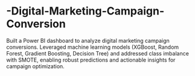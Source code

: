 # -Digital-Marketing-Campaign-Conversion
Built a Power BI dashboard to analyze digital marketing campaign conversions. Leveraged machine learning models (XGBoost, Random Forest, Gradient Boosting, Decision Tree) and addressed class imbalance with SMOTE, enabling robust predictions and actionable insights for campaign optimization.
